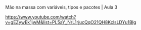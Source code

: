 Mão na massa com variáveis, tipos e pacotes | Aula 3

https://www.youtube.com/watch?v=gEZywEk1jwM&list=PL5aY_NrL1rjucQqO21QH8KclsLDYu1BIg